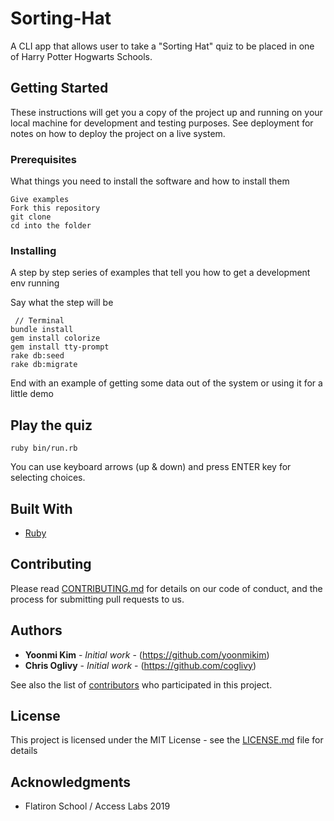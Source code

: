 # Sorting-Hat

A CLI app that allows user to take a "Sorting Hat" quiz to be placed in one of Harry Potter Hogwarts Schools. 


## Getting Started

These instructions will get you a copy of the project up and running on your local machine for development and testing purposes. See deployment for notes on how to deploy the project on a live system.

### Prerequisites

What things you need to install the software and how to install them

```
Give examples
Fork this repository
git clone
cd into the folder
```

### Installing

A step by step series of examples that tell you how to get a development env running

Say what the step will be

``` 
 // Terminal
bundle install
gem install colorize
gem install tty-prompt
rake db:seed
rake db:migrate
```


End with an example of getting some data out of the system or using it for a little demo

## Play the quiz


```
ruby bin/run.rb

```

You can use keyboard arrows (up & down) and press ENTER key for selecting choices.


## Built With

* [Ruby](https://www.ruby-lang.org/en/) 

## Contributing

Please read [CONTRIBUTING.md](https://gist.github.com/PurpleBooth/b24679402957c63ec426) for details on our code of conduct, and the process for submitting pull requests to us.

## Authors

* **Yoonmi Kim** - *Initial work* - (https://github.com/yoonmikim)
* **Chris Oglivy** - *Initial work* - (https://github.com/coglivy)

See also the list of [contributors](https://github.com/your/project/contributors) who participated in this project.

## License

This project is licensed under the MIT License - see the [LICENSE.md](LICENSE.md) file for details

## Acknowledgments

* Flatiron School / Access Labs 2019
